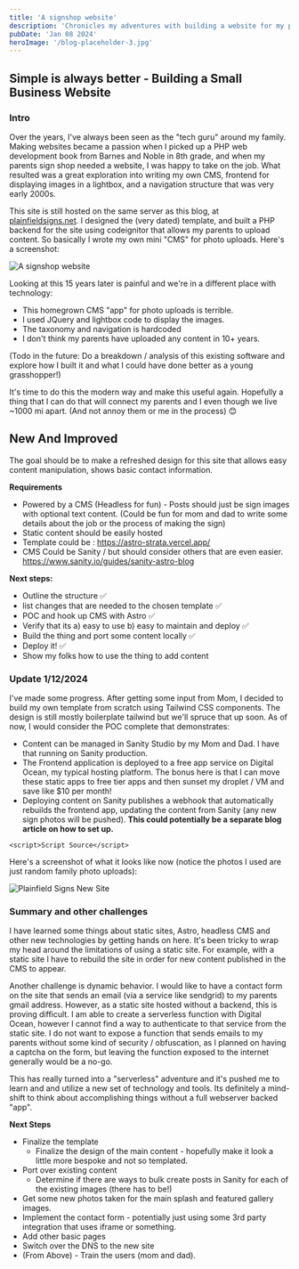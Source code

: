 ```yaml
---
title: 'A signshop website'
description: 'Chronicles my adventures with building a website for my parents small business'
pubDate: 'Jan 08 2024'
heroImage: '/blog-placeholder-3.jpg'
---
```


## Simple is always better - Building a Small Business Website

### Intro
Over the years, I've always been seen as the "tech guru" around my family. Making websites became a passion when I picked up a PHP web development book
from Barnes and Noble in 8th grade, and when my parents sign shop needed a website, I was happy to take on the job. What resulted was a great exploration into writing my own CMS, frontend for displaying images in a lightbox, and a navigation structure that was very early 2000s.

This site is still hosted on the same server as this blog, at <a href="http://plainfieldsigns.net">plainfieldsigns.net</a>. I designed the (very dated) template, and built a PHP backend for the site using codeignitor that allows my parents to upload content. So basically I wrote my own mini "CMS" for photo uploads. Here's a screenshot:

![A signshop website](/plainfieldsigns-old.jpg)

Looking at this 15 years later is painful and we're in a different place with technology:

* This homegrown CMS "app" for photo uploads is terrible.
* I used JQuery and lightbox code to display the images.
* The taxonomy and navigation is hardcoded
* I don't think my parents have uploaded any content in 10+ years.

(Todo in the future: Do a breakdown / analysis of this existing software and explore how I built it and what I could have done better as a young grasshopper!)

It's time to do this the modern way and make this useful again. Hopefully a thing that I can do that will connect my parents and I even though we live ~1000 mi apart. (And not annoy them or me in the process) 😊 

## New And Improved

The goal should be to make a refreshed design for this site that allows easy content manipulation, shows basic contact information.

**Requirements**

* Powered by a CMS (Headless for fun) - Posts should just be sign images with optional text content. (Could be fun for mom and dad to write some details about the job or the process of making the sign)
* Static content should be easily hosted
* Template could be : https://astro-strata.vercel.app/
* CMS Could be Sanity / but should consider others that are even easier. https://www.sanity.io/guides/sanity-astro-blog


**Next steps:**

* Outline the structure ✅
* list changes that are needed to the chosen template ✅
* POC and hook up CMS with Astro ✅
* Verify that its a) easy to use b) easy to maintain and deploy ✅
* Build the thing and port some content locally ✅
* Deploy it! ✅
* Show my folks how to use the thing to add content


### Update 1/12/2024

I've made some progress. After getting some input from Mom, I decided to build my own template from scratch using Tailwind CSS components. The design is still mostly boilerplate tailwind but we'll spruce that up soon. As of now, I would consider the POC complete that demonstrates:

* Content can be managed in Sanity Studio by my Mom and Dad. I have that running on Sanity production.
* The Frontend application is deployed to a free app service on Digital Ocean, my typical hosting platform. The bonus here is that I can move these static apps to free tier apps and then sunset my droplet / VM and save like $10 per month! 
* Deploying content on Sanity publishes a webhook that automatically rebuilds the frontend app, updating the content from Sanity (any new sign photos will be pushed). **This could potentially be a separate blog article on how to set up.**

```
<script>Script Source</script>
```

Here's a screenshot of what it looks like now (notice the photos I used are just random family photo uploads):

![Plainfield Signs New Site](/plainfieldsigns-new-draft.jpg)

### Summary and other challenges

I have learned some things about static sites, Astro, headless CMS and other new technologies by getting hands on here. It's been tricky to wrap my head around the limitations of using a static site. For example, with a static site I have to rebuild the site in order for new content published in the CMS to appear. 

Another challenge is dynamic behavior. I would like to have a contact form on the site that sends an email (via a service like sendgrid) to my parents gmail address. However, as a static site hosted without a backend, this is proving difficult. I am able to create a serverless function with Digital Ocean, however I cannot find a way to authenticate to that service from the static site. I do not want to expose a function that sends emails to my parents without some kind of security / obfuscation, as I planned on having a captcha on the form, but leaving the function exposed to the internet generally would be a no-go. 

This has really turned into a "serverless" adventure and it's pushed me to learn and and utilize a new set of technology and tools. Its definitely a mind-shift to think about accomplishing things without a full webserver backed "app". 

**Next Steps**

* Finalize the template
  * Finalize the design of the main content - hopefully make it look a little more bespoke and not so templated.
* Port over existing content
  * Determine if there are ways to bulk create posts in Sanity for each of the existing images (there has to be!)
* Get some new photos taken for the main splash and featured gallery images.
* Implement the contact form - potentially just using some 3rd party integration that uses iframe or something.
* Add other basic pages
* Switch over the DNS to the new site
* (From Above) - Train the users (mom and dad).